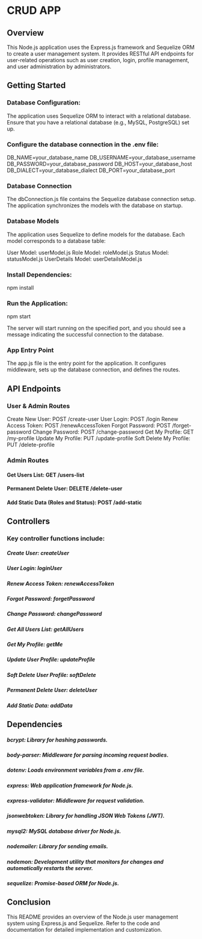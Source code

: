 # CRUD APP

## Overview
This Node.js application uses the Express.js framework and Sequelize ORM to create a user management system. It provides RESTful API endpoints for user-related operations such as user creation, login, profile management, and user administration by administrators.

## Getting Started


### Database Configuration:
The application uses Sequelize ORM to interact with a relational database. Ensure that you have a relational database (e.g., MySQL, PostgreSQL) set up.


### Configure the database connection in the .env file:
DB_NAME=your_database_name
DB_USERNAME=your_database_username
DB_PASSWORD=your_database_password
DB_HOST=your_database_host
DB_DIALECT=your_database_dialect
DB_PORT=your_database_port


### Database Connection
The dbConnection.js file contains the Sequelize database connection setup. The application synchronizes the models with the database on startup.


### Database Models
The application uses Sequelize to define models for the database. Each model corresponds to a database table:

User Model: userModel.js
Role Model: roleModel.js
Status Model: statusModel.js
UserDetails Model: userDetailsModel.js


### Install Dependencies:
npm install

### Run the Application:
npm start

The server will start running on the specified port, and you should see a message indicating the successful connection to the database.


### App Entry Point
The app.js file is the entry point for the application. It configures middleware, sets up the database connection, and defines the routes.


## API Endpoints
### User & Admin Routes
Create New User: POST /create-user
User Login: POST /login
Renew Access Token: POST /renewAccessToken
Forgot Password: POST /forget-password
Change Password: POST /change-password
Get My Profile: GET /my-profile
Update My Profile: PUT /update-profile
Soft Delete My Profile: PUT /delete-profile

### Admin Routes
#### Get Users List: GET /users-list
#### Permanent Delete User: DELETE /delete-user
#### Add Static Data (Roles and Status): POST /add-static


## Controllers
### Key controller functions include:
##### Create User: createUser
##### User Login: loginUser
##### Renew Access Token: renewAccessToken
##### Forgot Password: forgetPassword
##### Change Password: changePassword
##### Get All Users List: getAllUsers
##### Get My Profile: getMe
##### Update User Profile: updateProfile
##### Soft Delete User Profile: softDelete
##### Permanent Delete User: deleteUser
##### Add Static Data: addData


## Dependencies
##### bcrypt: Library for hashing passwords.
##### body-parser: Middleware for parsing incoming request bodies.
##### dotenv: Loads environment variables from a .env file.
##### express: Web application framework for Node.js.
##### express-validator: Middleware for request validation.
##### jsonwebtoken: Library for handling JSON Web Tokens (JWT).
##### mysql2: MySQL database driver for Node.js.
##### nodemailer: Library for sending emails.
##### nodemon: Development utility that monitors for changes and automatically restarts the server.
##### sequelize: Promise-based ORM for Node.js.


## Conclusion
This README provides an overview of the Node.js user management system using Express.js and Sequelize. Refer to the code and documentation for detailed implementation and customization.